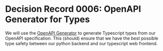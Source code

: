 # Decision Record 0006: OpenAPI Generator for Types
We will use the [OpenAPI Generator](https://openapi-generator.tech/) to generate Typescript types from our OpenAPI specification.
This (should) ensure that we have the best possible type safety between our python backend and our typescript web frontend.